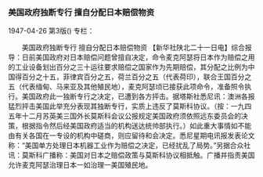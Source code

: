 ### 美国政府独断专行  擅自分配日本赔偿物资

1947-04-26
第3版()
专栏：

　　美国政府独断专行
    擅自分配日本赔偿物资
    【新华社陕北二十一日电】综合报导：日前美国政府对日本赔偿问题曾擅自决定，命令麦克阿瑟将日本作为赔偿之用的工业设备划出百分之三十运往要求赔偿之国家作为先期赔偿，其分配之比例为中国得百分之十五，菲律宾百分之五，荷兰百分之五（代表荷印），联合王国百分之五（代表缅甸、马来亚及其他殖民地），麦克阿瑟顷已接获此项命令，准备照令执行。美国政府此一独断专行之决定，已遭到各方抨击。据塔斯社悉尼讯：澳洲各报猛烈抨击美国此举充分表现其独断专行，实质上违反了莫斯科协议。（按：一九四五年十二月苏英美三国外长莫斯科会议公报规定美国政府须依照远东委员会的决策，根据指令然后经美国政府适当的机构送达统帅部执行。）如此重大事情如不能由有关各国在一专设的机构中磋商，则应留待和会决定。悉尼星期电讯报发表论文称：“美国单方处理日本机器工业作为赔偿之决定，已经扰乱了局势。”另据合众社讯：莫斯科广播称：美国对日本之赔偿政策与莫斯科协议相抵触。广播并指责美国允许麦克阿瑟治理日本一如治理一美国殖民地。
